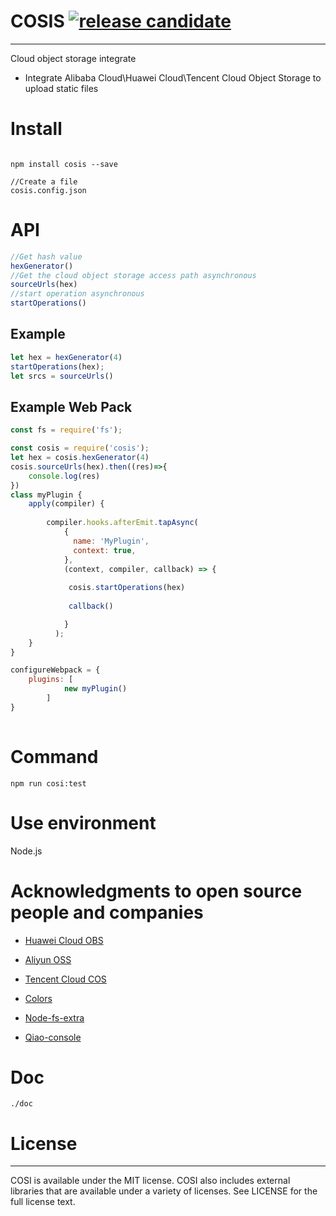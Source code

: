 # COSIS [![release candidate](https://img.shields.io/npm/v/cosis.svg)](https://www.npmjs.com/package/cosis)
---

Cloud object storage integrate


* Integrate Alibaba Cloud\Huawei Cloud\Tencent Cloud Object Storage to upload static files

# Install

```

npm install cosis --save

//Create a file
cosis.config.json

```
# API

```js
//Get hash value 
hexGenerator()
//Get the cloud object storage access path asynchronous
sourceUrls(hex)
//start operation asynchronous
startOperations()


```

## Example
```js
let hex = hexGenerator(4)
startOperations(hex);
let srcs = sourceUrls()
```

## Example Web Pack
``` js
const fs = require('fs');

const cosis = require('cosis');
let hex = cosis.hexGenerator(4)
cosis.sourceUrls(hex).then((res)=>{
    console.log(res)
})
class myPlugin {
    apply(compiler) {
        
        compiler.hooks.afterEmit.tapAsync(
            {
              name: 'MyPlugin',
              context: true,
            },
            (context, compiler, callback) => {
             
             cosis.startOperations(hex)
             
             callback()

            }   
          );
    }
}

configureWebpack = {
    plugins: [
            new myPlugin()
        ]
}
 
```
# Command

```
npm run cosi:test
```



# Use environment

Node.js

# Acknowledgments to open source people and companies

* [Huawei Cloud OBS](https://github.com/huaweicloud/huaweicloud-sdk-nodejs-obs)


* [Aliyun OSS](https://github.com/ali-sdk/ali-oss)

* [Tencent Cloud COS](https://github.com/tencentyun/cos-nodejs-sdk-v5)

* [Colors](https://github.com/Marak/colors.js)

* [Node-fs-extra](https://github.com/jprichardson/node-fs-extra)

* [Qiao-console](https://github.com/uikoo9/qiao-monorepo/tree/master/packages/qiao-console#readme)

# Doc

```
./doc
```

# License
---

COSI is available under the MIT license. COSI also includes external libraries that are available under a variety of licenses. See LICENSE for the full license text.